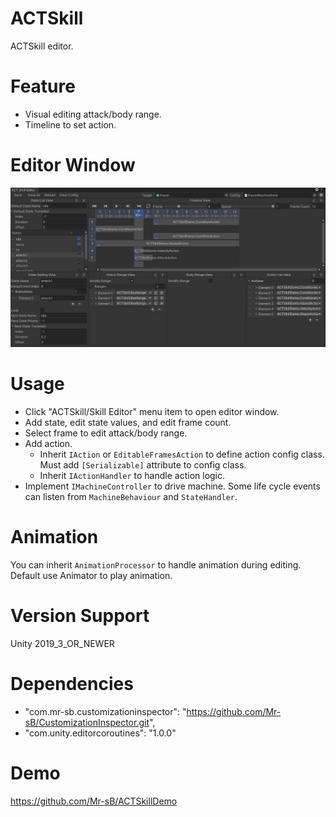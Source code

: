 # ACTSkill
ACTSkill editor.

# Feature
- Visual editing attack/body range.
- Timeline to set action.

# Editor Window
![image](Screenshots~/EditorWindow.png)

# Usage
- Click "ACTSkill/Skill Editor" menu item to open editor window.
- Add state, edit state values, and edit frame count.
- Select frame to edit attack/body range.
- Add action.
    - Inherit `IAction` or `EditableFramesAction` to define action config class.
      Must add `[Serializable]` attribute to config class.
    - Inherit `IActionHandler` to handle action logic.
- Implement `IMachineController` to drive machine. 
  Some life cycle events can listen from `MachineBehaviour` and `StateHandler`.

# Animation
You can inherit `AnimationProcessor` to handle animation during editing.
Default use Animator to play animation.

# Version Support
Unity 2019_3_OR_NEWER

# Dependencies
- "com.mr-sb.customizationinspector": "https://github.com/Mr-sB/CustomizationInspector.git",
- "com.unity.editorcoroutines": "1.0.0"

# Demo
https://github.com/Mr-sB/ACTSkillDemo
